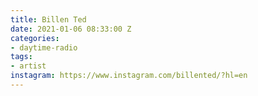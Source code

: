 ```yaml
---
title: Billen Ted
date: 2021-01-06 08:33:00 Z
categories:
- daytime-radio
tags:
- artist
instagram: https://www.instagram.com/billented/?hl=en
---
```


